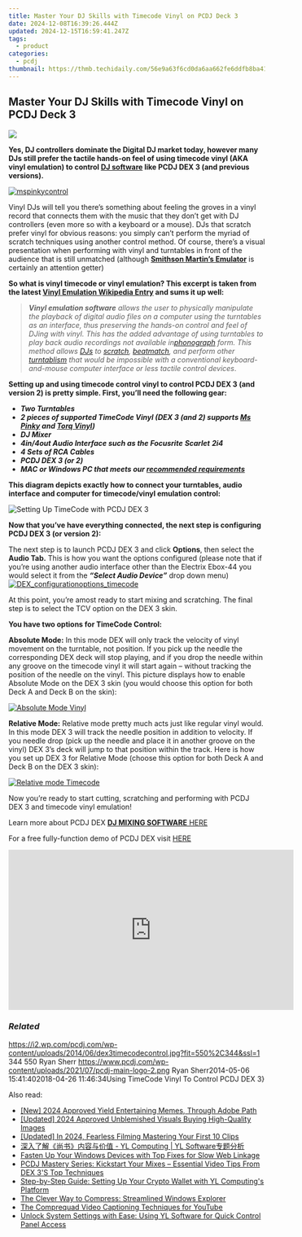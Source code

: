 ```yaml
---
title: Master Your DJ Skills with Timecode Vinyl on PCDJ Deck 3
date: 2024-12-08T16:39:26.444Z
updated: 2024-12-15T16:59:41.247Z
tags:
  - product
categories:
  - pcdj
thumbnail: https://thmb.techidaily.com/56e9a63f6cd0da6aa662fe6ddfb8ba418b2232ba03eb8e75fedd97f8000b9ecc.jpg
---
```


## Master Your DJ Skills with Timecode Vinyl on PCDJ Deck 3

[![](https://i2.wp.com/pcdj.com/wp-content/uploads/2014/06/dex3timecodecontrol.jpg?resize=550%2C270&ssl=1)](https://i2.wp.com/pcdj.com/wp-content/uploads/2014/06/dex3timecodecontrol.jpg?fit=550%2C344&ssl=1 "dex3timecodecontrol")

**Yes, DJ controllers dominate the Digital DJ market today, however many DJs still prefer the tactile hands-on feel of using timecode vinyl (AKA vinyl emulation) to control [DJ software](https://tools.techidaily.com/pcdj/products/) like PCDJ DEX 3 (and previous versions).** 

[![mspinkycontrol](https://pcdj.com/wp-content/uploads/2014/05/mspinkycontrol.jpg)](https://pcdj.com/wp-content/uploads/2014/05/mspinkycontrol.jpg)

Vinyl DJs will tell you there’s something about feeling the groves in a vinyl record that connects them with the music that they don’t get with DJ controllers (even more so with a keyboard or a mouse). DJs that scratch prefer vinyl for obvious reasons: you simply can’t perform the myriad of scratch techniques using another control method. Of course, there’s a visual presentation when performing with vinyl and turntables in front of the audience that is still unmatched (although **[Smithson Martin’s Emulator](http://smithsonmartin.com/)** is certainly an attention getter) 

**So what is vinyl timecode or vinyl emulation? This excerpt is taken from the latest [Vinyl Emulation Wikipedia Entry](http://en.wikipedia.org/wiki/Vinyl%5Femulation%5Fsoftware) and sums it up well:**

> _**Vinyl emulation software** allows the user to physically manipulate the playback of digital audio files on a computer using the turntables as an interface, thus preserving the hands-on control and feel of DJing with vinyl. This has the added advantage of using turntables to play back audio recordings not available in[phonograph](http://en.wikipedia.org/wiki/Phonograph "Phonograph") form. This method allows [DJs](http://en.wikipedia.org/wiki/DJ "DJ") to [scratch](http://en.wikipedia.org/wiki/Scratching "Scratching"), [beatmatch](http://en.wikipedia.org/wiki/Beatmatching "Beatmatching"), and perform other [turntablism](http://en.wikipedia.org/wiki/Turntablism "Turntablism")_ _that would be impossible with a conventional keyboard-and-mouse computer interface or less tactile control devices_.

**Setting up and using timecode control vinyl to control PCDJ DEX 3 (and version 2) is pretty simple. First, you’ll need the following gear:**

* _**Two Turntables**_
* _**2 pieces of supported TimeCode Vinyl (DEX 3 (and 2) supports [Ms Pinky](http://mspinky.com/vinyl/) and [Torq Vinyl](http://www.guitarcenter.com/M-Audio-Torq-Control-Vinyl-Disk-104321492-i1320243.gc))**_
* _**DJ Mixer**_
* _**4in/4out Audio Interface such as the Focusrite** **Scarlet** **2i4**_
* _**4 Sets of RCA Cables**_
* _**PCDJ DEX 3 (or 2)**_
* _**MAC or Windows PC that meets our [recommended requirements](https://tools.techidaily.com/pcdj/products/)**_

**This diagram depicts exactly how to connect your turntables, audio interface and computer for timecode/vinyl emulation control:**

![Setting Up TimeCode with PCDJ DEX 3](https://pcdj.com/wp-content/uploads/2014/05/PCDJ_DEX_TimeCode_Diagram.jpg)

**​Now that you’ve have everything connected, the next step is configuring PCDJ DEX 3 (or version 2):**

The next step is to launch PCDJ DEX 3 and click **Options**, then select the **Audio Tab.** This is how you want the options configured (please note that if you’re using another audio interface other than the Electrix Ebox-44 you would select it from the _**“Select Audio Device”**_ drop down menu)  
[![DEX_configurationoptions_timecode](https://pcdj.com/wp-content/uploads/2014/05/DEX_configurationoptions_timecode.jpg)](https://pcdj.com/wp-content/uploads/2014/05/DEX%5Fconfigurationoptions%5Ftimecode.jpg)

At this point, you’re amost ready to start mixing and scratching. The final step is to select the TCV option on the DEX 3 skin. 

**You have two options for TimeCode Control:** 

**Absolute Mode:** In this mode DEX will only track the velocity of vinyl movement on the turntable, not position. If you pick up the needle the corresponding DEX deck will stop playing, and if you drop the needle within any groove on the timecode vinyl it will start again – without tracking the position of the needle on the vinyl. This picture displays how to enable Absolute Mode on the DEX 3 skin (you would choose this option for both Deck A and Deck B on the skin):

[![Absolute Mode Vinyl](https://pcdj.com/wp-content/uploads/2014/05/absolutetimecodemode.jpg)](https://pcdj.com/wp-content/uploads/2014/05/absolutetimecodemode.jpg)

**Relative Mode:** Relative mode pretty much acts just like regular vinyl would. In this mode DEX 3 will track the needle position in addition to velocity. If you needle drop (pick up the needle and place it in another groove on the vinyl) DEX 3’s deck will jump to that position within the track. Here is how you set up DEX 3 for Relative Mode (choose this option for both Deck A and Deck B on the DEX 3 skin):

[![Relative mode Timecode](https://pcdj.com/wp-content/uploads/2014/05/relativemode-timecode.jpg)](https://pcdj.com/wp-content/uploads/2014/05/relativemode-timecode.jpg)

Now you’re ready to start cutting, scratching and performing with PCDJ DEX 3 and timecode vinyl emulation!

Learn more about PCDJ DEX [**DJ MIXING SOFTWARE** HERE](https://tools.techidaily.com/pcdj/products/)

For a free fully-function demo of PCDJ DEX visit [HERE](https://tools.techidaily.com/pcdj/products/)

<!-- affiliate ads begin -->
<iframe width="560" height="315" src="https://www.youtube.com/embed/ZeYbTVeaXg0?si=rwLL1DbBoX26BGjm" title="YouTube video player" frameborder="0" allow="accelerometer; autoplay; clipboard-write; encrypted-media; gyroscope; picture-in-picture; web-share" referrerpolicy="strict-origin-when-cross-origin" allowfullscreen></iframe>
<!-- affiliate ads end -->

### _Related_

https://i2.wp.com/pcdj.com/wp-content/uploads/2014/06/dex3timecodecontrol.jpg?fit=550%2C344&ssl=1 344 550 Ryan Sherr https://www.pcdj.com/wp-content/uploads/2021/07/pcdj-main-logo-2.png Ryan Sherr2014-05-06 15:41:402018-04-26 11:46:34Using TimeCode Vinyl To Control PCDJ DEX 3}

<ins class="adsbygoogle"
     style="display:block"
     data-ad-format="autorelaxed"
     data-ad-client="ca-pub-7571918770474297"
     data-ad-slot="1223367746"></ins>

<ins class="adsbygoogle"
     style="display:block"
     data-ad-client="ca-pub-7571918770474297"
     data-ad-slot="8358498916"
     data-ad-format="auto"
     data-full-width-responsive="true"></ins>

<span class="atpl-alsoreadstyle">Also read:</span>
<div><ul>
<li><a href="https://fox-boxes.techidaily.com/new-2024-approved-yield-entertaining-memes-through-adobe-path/"><u>[New] 2024 Approved Yield Entertaining Memes, Through Adobe Path</u></a></li>
<li><a href="https://article-files.techidaily.com/updated-2024-approved-unblemished-visuals-buying-high-quality-images/"><u>[Updated] 2024 Approved Unblemished Visuals Buying High-Quality Images</u></a></li>
<li><a href="https://eaxpv-info.techidaily.com/updated-in-2024-fearless-filming-mastering-your-first-10-clips/"><u>[Updated] In 2024, Fearless Filming Mastering Your First 10 Clips</u></a></li>
<li><a href="https://discover-amazing.techidaily.com/1732514978791-yl-computing-yl-software/"><u>深入了解《尚书》内容与价值 - YL Computing | YL Software专题分析</u></a></li>
<li><a href="https://windows11.techidaily.com/fasten-up-your-windows-devices-with-top-fixes-for-slow-web-linkage/"><u>Fasten Up Your Windows Devices with Top Fixes for Slow Web Linkage</u></a></li>
<li><a href="https://discover-amazing.techidaily.com/pcdj-mastery-series-kickstart-your-mixes-essential-video-tips-from-dex-3s-top-techniques/"><u>PCDJ Mastery Series: Kickstart Your Mixes – Essential Video Tips From DEX 3'S Top Techniques</u></a></li>
<li><a href="https://discover-amazing.techidaily.com/step-by-step-guide-setting-up-your-crypto-wallet-with-yl-computings-platform/"><u>Step-by-Step Guide: Setting Up Your Crypto Wallet with YL Computing's Platform</u></a></li>
<li><a href="https://win11.techidaily.com/the-clever-way-to-compress-streamlined-windows-explorer/"><u>The Clever Way to Compress: Streamlined Windows Explorer</u></a></li>
<li><a href="https://youtube-zero.techidaily.com/omprequad-video-captioning-techniques-for-youtube/"><u>The Comprequad Video Captioning Techniques for YouTube</u></a></li>
<li><a href="https://discover-amazing.techidaily.com/unlock-system-settings-with-ease-using-yl-software-for-quick-control-panel-access/"><u>Unlock System Settings with Ease: Using YL Software for Quick Control Panel Access</u></a></li>
</ul></div>

